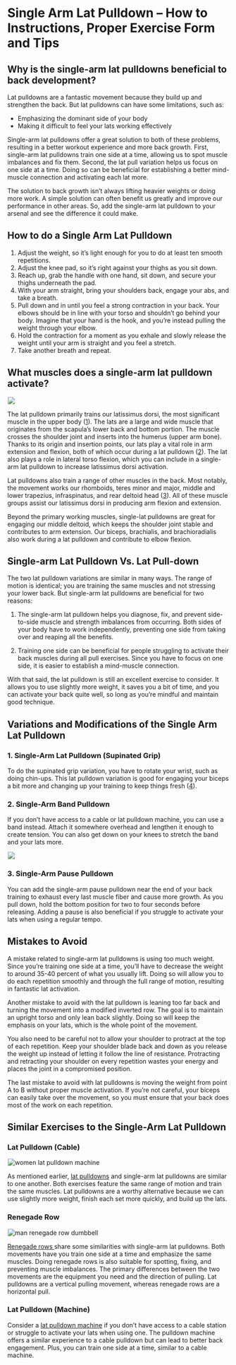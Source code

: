 # Single Arm Lat Pulldown – How to Instructions, Proper Exercise Form and Tips

## Why is the single-arm lat pulldowns beneficial to back development? 

Lat pulldowns are a fantastic movement because they build up and strengthen the back. But lat pulldowns can have some limitations, such as:

  * Emphasizing the dominant side of your body
  * Making it difficult to feel your lats working effectively

Single-arm lat pulldowns offer a great solution to both of these problems, resulting in a better workout experience and more back growth. First, single-arm lat pulldowns train one side at a time, allowing us to spot muscle imbalances and fix them. Second, the lat pull variation helps us focus on one side at a time. Doing so can be beneficial for establishing a better mind-muscle connection and activating each lat more.

The solution to back growth isn’t always lifting heavier weights or doing more work. A simple solution can often benefit us greatly and improve our performance in other areas. So, add the single-arm lat pulldown to your arsenal and see the difference it could make.

## How to do a Single Arm Lat Pulldown

  1. Adjust the weight, so it’s light enough for you to do at least ten smooth repetitions.
  2. Adjust the knee pad, so it’s right against your thighs as you sit down.
  3. Reach up, grab the handle with one hand, sit down, and secure your thighs underneath the pad.
  4. With your arm straight, bring your shoulders back, engage your abs, and take a breath.
  5. Pull down and in until you feel a strong contraction in your back. Your elbows should be in line with your torso and shouldn’t go behind your body. Imagine that your hand is the hook, and you’re instead pulling the weight through your elbow.
  6. Hold the contraction for a moment as you exhale and slowly release the weight until your arm is straight and you feel a stretch.
  7. Take another breath and repeat.

## What muscles does a single-arm lat pulldown activate?

![](data:image/gif;base64,R0lGODlhAQABAAAAACH5BAEKAAEALAAAAAABAAEAAAICTAEAOw==)![](https://pump-app.s3.eu-west-2.amazonaws.com/exercise-assets/12041101-Cable-one-arm-lat-pulldown_back_small.jpg)

The lat pulldown primarily trains our latissimus dorsi, the most significant muscle in the upper body ([1](https://pubmed.ncbi.nlm.nih.gov/19855327/)). The lats are a large and wide muscle that originates from the scapula’s lower back and bottom portion. The muscle crosses the shoulder joint and inserts into the humerus (upper arm bone). Thanks to its origin and insertion points, our lats play a vital role in arm extension and flexion, both of which occur during a lat pulldown ([2](https://www.physio-pedia.com/Latissimus_Dorsi_Muscle)). The lat also plays a role in lateral torso flexion, which you can include in a single-arm lat pulldown to increase latissimus dorsi activation.

Lat pulldowns also train a range of other muscles in the back. Most notably, the movement works our rhomboids, teres minor and major, middle and lower trapezius, infraspinatus, and rear deltoid head ([3](https://pubmed.ncbi.nlm.nih.gov/24662157/)). All of these muscle groups assist our latissimus dorsi in producing arm flexion and extension. 

Beyond the primary working muscles, single-lat pulldowns are great for engaging our middle deltoid, which keeps the shoulder joint stable and contributes to arm extension. Our biceps, brachialis, and brachioradialis also work during a lat pulldown and contribute to elbow flexion.

## Single-arm Lat Pulldown Vs. Lat Pull-down 

The two lat pulldown variations are similar in many ways. The range of motion is identical; you are training the same muscles and not stressing your lower back. But single-arm lat pulldowns are beneficial for two reasons: 

  1. The single-arm lat pulldown helps you diagnose, fix, and prevent side-to-side muscle and strength imbalances from occurring. Both sides of your body have to work independently, preventing one side from taking over and reaping all the benefits.  

  2. Training one side can be beneficial for people struggling to activate their back muscles during all pull exercises. Since you have to focus on one side, it is easier to establish a mind-muscle connection.

With that said, the lat pulldown is still an excellent exercise to consider. It allows you to use slightly more weight, it saves you a bit of time, and you can activate your back quite well, so long as you’re mindful and maintain good technique.

## Variations and Modifications of the Single Arm Lat Pulldown 

### 1\. Single-Arm Lat Pulldown (Supinated Grip)

To do the supinated grip variation, you have to rotate your wrist, such as doing chin-ups. This lat pulldown variation is good for engaging your biceps a bit more and changing up your training to keep things fresh ([4](https://www.ncbi.nlm.nih.gov/pmc/articles/PMC4526813/)).

### 2\. Single-Arm Band Pulldown

If you don’t have access to a cable or lat pulldown machine, you can use a band instead. Attach it somewhere overhead and lengthen it enough to create tension. You can also get down on your knees to stretch the band and your lats more.

![](data:image/gif;base64,R0lGODlhAQABAAAAACH5BAEKAAEALAAAAAABAAEAAAICTAEAOw==)![](https://www.hevyapp.com/wp-content/uploads/DSC04840-1024x683.jpg)

### 3\. Single-Arm Pause Pulldown

You can add the single-arm pause pulldown near the end of your back training to exhaust every last muscle fiber and cause more growth. As you pull down, hold the bottom position for two to four seconds before releasing. Adding a pause is also beneficial if you struggle to activate your lats when using a regular tempo.

## Mistakes to Avoid

A mistake related to single-arm lat pulldowns is using too much weight. Since you’re training one side at a time, you’ll have to decrease the weight to around 35-40 percent of what you usually lift. Doing so will allow you to do each repetition smoothly and through the full range of motion, resulting in fantastic lat activation.

Another mistake to avoid with the lat pulldown is leaning too far back and turning the movement into a modified inverted row. The goal is to maintain an upright torso and only lean back slightly. Doing so will keep the emphasis on your lats, which is the whole point of the movement.

You also need to be careful not to allow your shoulder to protract at the top of each repetition. Keep your shoulder blade back and down as you release the weight up instead of letting it follow the line of resistance. Protracting and retracting your shoulder on every repetition wastes your energy and places the joint in a compromised position.

The last mistake to avoid with lat pulldowns is moving the weight from point A to B without proper muscle activation. If you’re not careful, your biceps can easily take over the movement, so you must ensure that your back does most of the work on each repetition.

## Similar Exercises to the Single-Arm Lat Pulldown 

### Lat Pulldown (Cable)

![women lat pulldown machine](data:image/gif;base64,R0lGODlhAQABAAAAACH5BAEKAAEALAAAAAABAAEAAAICTAEAOw==)![women lat pulldown machine](https://www.hevyapp.com/wp-content/uploads/lat-pulldown-machine.jpeg)

As mentioned earlier, [lat pulldowns](https://www.hevyapp.com/exercises/how-to-lat-pulldown-cable/) and single-arm lat pulldowns are similar to one another. Both exercises feature the same range of motion and train the same muscles. Lat pulldowns are a worthy alternative because we can use slightly more weight, finish each set more quickly, and build up the lats. 

### Renegade Row

![man renegade row dumbbell](data:image/gif;base64,R0lGODlhAQABAAAAACH5BAEKAAEALAAAAAABAAEAAAICTAEAOw==)![man renegade row dumbbell](https://www.hevyapp.com/wp-content/uploads/DSC03430-1024x683.jpg)

[Renegade rows ](https://www.hevyapp.com/exercises/how-to-renegade-row/)share some similarities with single-arm lat pulldowns. Both movements have you train one side at a time and emphasize the same muscles. Doing renegade rows is also suitable for spotting, fixing, and preventing muscle imbalances. The primary differences between the two movements are the equipment you need and the direction of pulling. Lat pulldowns are a vertical pulling movement, whereas renegade rows are a horizontal pull.

### Lat Pulldown (Machine)

Consider a [lat pulldown machine](https://www.hevyapp.com/exercises/how-to-lat-pulldown-machine/) if you don’t have access to a cable station or struggle to activate your lats when using one. The pulldown machine offers a similar experience to a cable pulldown but can lead to better back engagement. Plus, you can train one side at a time, similar to a cable machine.